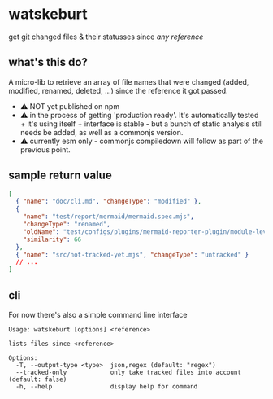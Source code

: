 # watskeburt

get git changed files & their statusses since _any reference_

## what's this do?

A micro-lib to retrieve an array of file names that were changed (added,
modified, renamed, deleted, ...) since the reference it got passed.

- :warning: NOT yet published on npm
- :warning: in the process of getting 'production ready'. It's automatically
  tested + it's using itself + interface is stable - but a bunch of static
  analysis still needs be added, as well as a commonjs version.
- :warning: currently esm only - commonjs compiledown will follow as part of the
  previous point.

## sample return value

```json
[
  { "name": "doc/cli.md", "changeType": "modified" },
  {
    "name": "test/report/mermaid/mermaid.spec.mjs",
    "changeType": "renamed",
    "oldName": "test/configs/plugins/mermaid-reporter-plugin/module-level/index.spec.mjs",
    "similarity": 66
  },
  { "name": "src/not-tracked-yet.mjs", "changeType": "untracked" }
  // ...
]
```

## cli

For now there's also a simple command line interface

```
Usage: watskeburt [options] <reference>

lists files since <reference>

Options:
  -T, --output-type <type>  json,regex (default: "regex")
  --tracked-only            only take tracked files into account (default: false)
  -h, --help                display help for command

```
